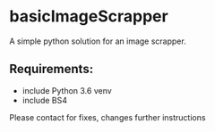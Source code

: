 # basicImageScrapper
<p>A simple python solution for an image scrapper.</p>

<h2>Requirements: </h2>
<ul>
  <li>include Python 3.6 venv</li>
  <li>include BS4</li>
</ul>

<p>Please contact for fixes, changes further instructions</p>
